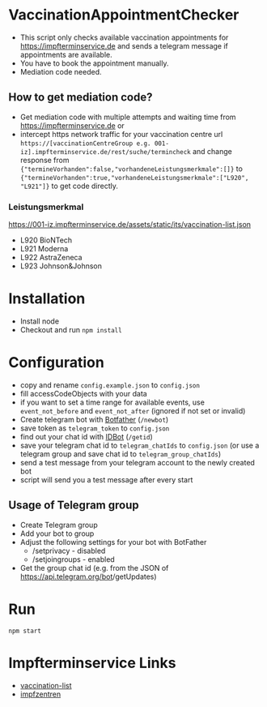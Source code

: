 # VaccinationAppointmentChecker

- This script only checks available vaccination appointments for https://impfterminservice.de and sends a telegram message if appointments are available. 
- You have to book the appointment manually.
- Mediation code needed.

## How to get mediation code?
- Get mediation code with multiple attempts and waiting time from https://impfterminservice.de or 
- intercept https network traffic for your vaccination centre url
`https://[vaccinationCentreGroup e.g. 001-iz].impfterminservice.de/rest/suche/termincheck` and change response from `{"termineVorhanden":false,"vorhandeneLeistungsmerkmale":[]}` to `{"termineVorhanden":true,"vorhandeneLeistungsmerkmale":["L920", "L921"]}` to get code directly.

### Leistungsmerkmal

https://001-iz.impfterminservice.de/assets/static/its/vaccination-list.json

* L920 BioNTech
* L921 Moderna
* L922 AstraZeneca
* L923 Johnson&Johnson

# Installation 
- Install node
- Checkout and run `npm install`

# Configuration
- copy and rename `config.example.json` to `config.json`
- fill accessCodeObjects with your data
- if you want to set a time range for available events, use `event_not_before` and `event_not_after` (ignored if not set or invalid)
- Create telegram bot with [Botfather](https://t.me/botfather) (`/newbot`) 
- save token as `telegram_token` to `config.json`
- find out your chat id with [IDBot](https://telegram.me/myidbot) (`/getid`)
- save your telegram chat id to `telegram_chatIds` to `config.json` (or use a telegram group and save chat id to `telegram_group_chatIds`)
- send a test message from your telegram account to the newly created bot
- script will send you a test message after every start

## Usage of Telegram group
- Create Telegram group 
- Add your bot to group
- Adjust the following settings for your bot with BotFather
  - /setprivacy - disabled
  - /setjoingroups - enabled
- Get the group chat id (e.g. from the JSON of https://api.telegram.org/bot<YourBOTToken>/getUpdates)

# Run
`npm start`

# Impfterminservice Links
* [vaccination-list](https://001-iz.impfterminservice.de/assets/static/its/vaccination-list.json)
* [impfzentren](https://www.impfterminservice.de/assets/static/impfzentren.json)